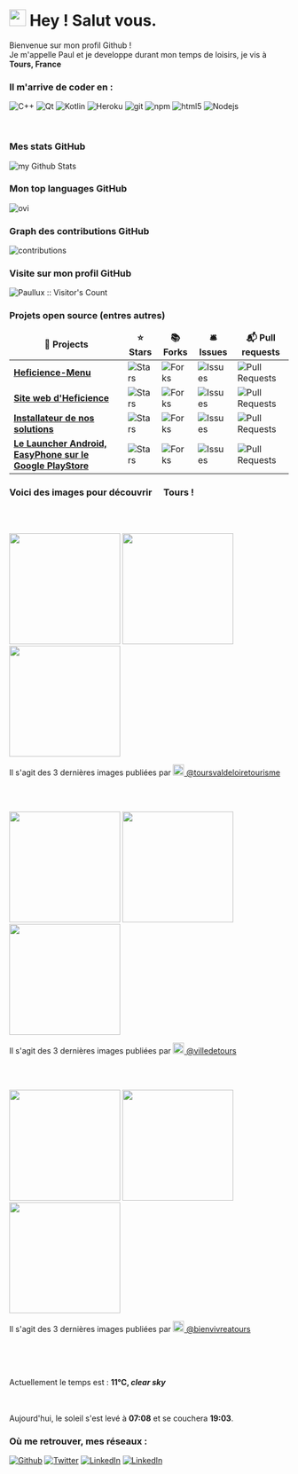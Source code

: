 

<h1><img src="https://emojis.slackmojis.com/emojis/images/1531849430/4246/blob-sunglasses.gif?1531849430"
width="30"/> Hey ! Salut vous.</h1>


<p> Bienvenue sur mon profil Github ! </br> Je m'appelle Paul et je developpe durant mon temps de loisirs, je vis à
	<img
	src="https://cdn-icons-png.flaticon.com/512/197/197560.png" width="13"/> <b>Tours, France</b>
</p>

<h3> Il m'arrive de coder en :</h3>
<p>
	<img alt="C++" src="https://img.shields.io/badge/-c++-00599C?style=flat-square&logo=c%2B%2B&logoColor=white" />
	<img alt="Qt" src="https://img.shields.io/badge/-Qt-41CD52?style=flat-square&logo=github-actions&logoColor=white" />
	<img alt="Kotlin" src="https://img.shields.io/badge/-Kotlin-7F52FF?style=flat-square&logo=github-actions&logoColor=white" />
  <img alt="Heroku" src="https://img.shields.io/badge/-Heroku-430098?style=flat-square&logo=heroku&logoColor=white" />
  <img alt="git" src="https://img.shields.io/badge/-Git-F05032?style=flat-square&logo=git&logoColor=white" />
  <img alt="npm" src="https://img.shields.io/badge/-NPM-CB3837?style=flat-square&logo=npm&logoColor=white" />
  <img alt="html5" src="https://img.shields.io/badge/-HTML5-E34F26?style=flat-square&logo=html5&logoColor=white" />
  <img alt="Nodejs" src="https://img.shields.io/badge/-Nodejs-43853d?style=flat-square&logo=Node.js&logoColor=white" />
</p>
<br>
<h3>Mes stats GitHub</h3>
<img align="center" src="https://github-readme-stats.vercel.app/api?username=Paullux&include_all_commits=true&count_private=true&show_icons=true&locale=fr&line_height=20&title_color=2B5BBD&icon_color=1124BB&text_color=A1A1A1&bg_color=0,000000,130F40" alt="my Github Stats"/>
<br>
<h3>Mon top languages GitHub</h3>
<img src="https://github-readme-stats.vercel.app/api/top-langs?username=Paullux&show_icons=true&locale=fr&line_height=20&layout=compact&title_color=2B5BBD&icon_color=1124BB&text_color=A1A1A1&bg_color=0,000000,130F40" alt="ovi" />
<br>
<h3>Graph des contributions GitHub</h3>
<img src="https://activity-graph.herokuapp.com/graph?username=Paullux&theme=react-dark&hide_border=true&area=true" alt="contributions" />
<br>
<h3>Visite sur mon profil GitHub</h3>
<img src="https://profile-counter.glitch.me/{Paullux}/count.svg" alt="Paullux :: Visitor's Count" />
<br>
<h3>Projets open source (entres autres)</h3>
<table>
  <thead align="center">
    <tr border: none;>
      <td><b>🎁 Projects</b></td>
      <td><b>⭐ Stars</b></td>
      <td><b>📚 Forks</b></td>
      <td><b>🛎 Issues</b></td>
      <td><b>📬 Pull requests</b></td>
    </tr>
  </thead>
  <tbody>
    <tr>
      <td><a href="https://github.com/Heficience/Heficience-menu"><b>Heficience-Menu</b></a></td>
      <td><img alt="Stars"
src="https://img.shields.io/github/stars/Heficience/Heficience-menu?style=flat-square&labelColor=343b41"/></td>
      <td><img alt="Forks"
src="https://img.shields.io/github/forks/Heficience/Heficience-menu?style=flat-square&labelColor=343b41"/></td>
      <td><img alt="Issues"
src="https://img.shields.io/github/issues/Heficience/Heficience-menu?style=flat-square&labelColor=343b41"/></td>
      <td><img alt="Pull Requests"
src="https://img.shields.io/github/issues-pr/Heficience/Heficience-menu?style=flat-square&labelColor=343b41"/></td>
    </tr>
	  <tr>
      <td><a
href="https://github.com/Heficience/heficience-site-web"><b>Site web d'Heficience</b></a></td>
      <td><img alt="Stars"
src="https://img.shields.io/github/stars/Heficience/heficience-site-web?style=flat-square&labelColor=343b41"/></td>
      <td><img alt="Forks"
src="https://img.shields.io/github/forks/Heficience/heficience-site-web?style=flat-square&labelColor=343b41"/></td>
      <td><img alt="Issues"
src="https://img.shields.io/github/issues/Heficience/heficience-site-web?style=flat-square&labelColor=343b41"/></td>
      <td><img alt="Pull Requests"
src="https://img.shields.io/github/issues-pr/Heficience/heficience-site-web?style=flat-square&labelColor=343b41"/></td>
    </tr>
    <tr>
      <td><a href="https://github.com/Heficience/HSuperMenu"><b>Installateur de nos solutions</b></a></td>
      <td><img alt="Stars"
src="https://img.shields.io/github/stars/Heficience/HSuperMenu?style=flat-square&labelColor=343b41"/></td>
      <td><img alt="Forks"
src="https://img.shields.io/github/forks/Heficience/HSuperMenu?style=flat-square&labelColor=343b41"/></td>
      <td><img alt="Issues"
src="https://img.shields.io/github/issues/Heficience/HSuperMenu?style=flat-square&labelColor=343b41"/></td>
      <td><img alt="Pull Requests"
src="https://img.shields.io/github/issues-pr/Heficience/HSuperMenu?style=flat-square&labelColor=343b41"/></td>
    </tr>
		<tr>
      <td><a href="https://github.com/Heficience/Heficience-Launcher-Android"><b>Le Launcher Android, EasyPhone sur le Google PlayStore</b></a></td>
      <td><img alt="Stars"
src="https://img.shields.io/github/stars/Heficience/Heficience-Launcher-Android?style=flat-square&labelColor=343b41"/></td>
      <td><img alt="Forks"
src="https://img.shields.io/github/forks/Heficience/Heficience-Launcher-Android?style=flat-square&labelColor=343b41"/></td>
      <td><img alt="Issues"
src="https://img.shields.io/github/issues/Heficience/Heficience-Launcher-Android?style=flat-square&labelColor=343b41"/></td>
      <td><img alt="Pull Requests"
src="https://img.shields.io/github/issues-pr/Heficience/Heficience-Launcher-Android?style=flat-square&labelColor=343b41"/></td>
    </tr>
  </tbody>
</table>

<h3>Voici des images pour découvrir <img src="https://cdn-icons-png.flaticon.com/512/197/197560.png" width="13"/> Tours !</h3>
<br><br>
<p><img width="200" src="https:&#x2F;&#x2F;cdn3.dumpor.com&#x2F;view?q&#x3D;zgjZmJ2N9QWaz91Yu9lJzgDRxkzMyYTPl9mJB9VVtM2aHtWRu9mRxMWVldTZYZ0MpJjRTRXRh10SVpnML50NnRnVqRWb6lDVB9FMw0DavZCNtcTPiN2YmEUQBFkQn1EMkZmQB1TbkVmJ391drVEOYFENoxUMyNFZRllUp1zYo92Xj52XmIDMx0DdhN2Xj52Xm02bj5SbhJ3ZhR3culmbkNmLy0COyhGbtQnblRnbvN2c9QHafNmbfZCM4ATM4BDOwEDcfJnZfVTMl91ZwpWL0NHZ9AHdz9zZwpmLu9VN2UjN0MzMyADNzkTMzYDM1cDNfhTM0QzN4YTNzYDN3UTNx81M3MzN0cTN3IzL1ETL1gDOy4SM1Q3L29SbvNmLtFmcnFGdz5WauR2YuITL4IHas1CduVGdu92Yz9yL6MHc0RHa" /> <img width="200" src="https:&#x2F;&#x2F;cdn3.dumpor.com&#x2F;view?q&#x3D;zgjZmJ2N9QWaz91Yu9lJBZ0MEdzMyYTPl9mJ3FUdyU2YpZ3bydUWa92MQ5EUK90M34mbylFUNh2N5EGdJ9GSp1yaxADd2hDVB9FMw0DavZCNtcTPiN2YmEUQBFkQn1EMkZmQB1TbkVmJph3ZvpULYFUQj1kW5R1c51SaU1zYo92Xj52XmEDMx0DdhN2Xj52Xm02bj5SbhJ3ZhR3culmbkNmLy0COyhGbtQnblRnbvN2c9QHafNmbfZCM4ATM4BDOwEDcfJnZfVTMl91ZwpWL0NHZ9AHdz9zZwpmLu9FM5ETN3QTNwYTNzQDMzYzN0kTMfNTN1gzMxYDN2kTMzUTM38FM4AjNzUTN3IzL1ETL1gDOy4SM1Q3L29SbvNmLtFmcnFGdz5WauR2YuITL4IHas1CduVGdu92Yz9yL6MHc0RHa" /> <img width="200" src="https:&#x2F;&#x2F;cdn3.dumpor.com&#x2F;view?q&#x3D;zgjZmJ2N9QWaz91Yu9lJ2YkQ1czMyYTPl9mJBlkdmlkbnV3SLVGR6F1SWBnVxJUbfFHcphTe0JlVupXNwAzbycUd3o3S1lDVB9FMw0DavZCNtcTPiN2YmEUQBFkQn1EMkZmQB1TbkVmJyNDOX9UOYFEM0YkbMZ3b1YWdn1zYo92Xj52XmUDMx0DdhN2Xj52Xm02bj5SbhJ3ZhR3culmbkNmLy0COyhGbtQnblRnbvN2c9QHafNmbfZCM4ATM4BDOwEDcfVzMl91ZwpWL0NHZ9AHdz9zZwpmLu91MyEDN2MDO5QTO3YzNyMjMxMzMfNTMwMDN1ITO5QDOzYDO28FM5MTMxQTN3IzL1ETL1gDOy4SM1Q3L29SbvNmLtFmcnFGdz5WauR2YuITL4IHas1CduVGdu92Yz9yL6MHc0RHa" /></p>
<p>Il s'agit des 3 dernières images publiées par <a href="https://www.instagram.com/toursvaldeloiretourisme" target="_blank"><img
src="https://upload.wikimedia.org/wikipedia/commons/thumb/e/e7/Instagram_logo_2016.svg/1024px-Instagram_logo_2016.svg.png" width="20"/>
@toursvaldeloiretourisme</a></p>
<br><br>
<p><img width="200" src="https:&#x2F;&#x2F;cdn3.dumpor.com&#x2F;view?q&#x3D;zgjZmJ2N9QWaz91Yu9lJ2YkNCNzMyYTPl9mJRRGbuVlUw1CU1UmdJlXe1Fke4VzX3FDehNHV5VnN1kDNGRGZLdmUKRmVjhDVB9FMw0DavZCNtcTPiN2YmEUQBFkQn1EMkZmQB1TbkVmJhJWbvVWLYF0dCNHTpx2YmNlTw1zYo92Xj52XmUDMx0DdhN2Xj52Xm02bj5SbhJ3ZhR3culmbkNmLx0yMsVGatQnblRnbvN2c9QHafNmbfZSNzU2XnBnatQ3ck1Dc0N3PnBnau42XxYjMzgDMzAjM0EzN4QDM5MTNfFDMxQDMzkjN5AzNxAjNz81N3YDN0kTN3IzL1ETL1gDOy4SM1Q3L29SbvNmLtFmcnFGdz5WauR2YuETLzwWZo1CduVGdu92Yz9yL6MHc0RHa" /> <img width="200" src="https:&#x2F;&#x2F;cdn3.dumpor.com&#x2F;view?q&#x3D;zgjZmJ2N9QWaz91Yu9lJ3gzM4czMyYTPl9mJnBXVt9VOIt2Vxo2UXlGcCd1cKJnWMd0SHRVZEZWVo9kb0ZVUspXaVV1TE1CVB9FMw0DavZCNtcTPiN2YmEUQBFkQn1EMkZmQB1TbkVmJWdFVTJXOYF0dYdWbmxEZXlUVt1zYo92Xj52XmADMx0DdhN2Xj52Xm02bj5SbhJ3ZhR3culmbkNmLx0yMsVGatQnblRnbvN2c9QHafNmbfZCM4ATM4BDOwEDcfJnZfVTMl91ZwpWL0NHZ9AHdz9zZwpmLu9FM2kzMzgjMwYDN3gDM5gDM2kDNfRDNwQzNwIjM0ETN3czMx8VO4IDN5YTN3IzL1ETL1gDOy4SM1Q3L29SbvNmLtFmcnFGdz5WauR2YuETLzwWZo1CduVGdu92Yz9yL6MHc0RHa" /> <img width="200" src="https:&#x2F;&#x2F;cdn2.dumpor.com&#x2F;view?q&#x3D;%3D%3DwM4YmZidTPkl2cfNmbfZSNFNkN3MjM20TZvZydTV3bTRUYXZXLndFeypkZHlHVRhjZKxENWp0SVl3bthTZxp1Rv12XQR3b4QVQfBDM9g2bmQTL30jYjNmJBFUQBJ0ZNBDZmJUQ90GZlZCeBRlQZhDWBd2RoFUWzhFdoV2V9MGav91Yu9lJwATM9QXYj91Yu9lJt92Yu0WYydWY0Nnbp5GZj5SMtMDblhWL05WZ052bjNXP0h2Xj52XmADOwEDewgDMxA3XyZ2X1ETZfdGcq1CdzRWPwR3c%2FcGcq5ibfZTMyYDOwETN5ITNxATNzgzM3MzX2MzMyITO1cDO1MTNzQTMz81N4EDN0cTN3IzL1ETL1gDOy4SM1Q3L29SbvNmLtFmcnFGdz5WauR2YuETLzwWZo1CduVGdu92Yz9yL6MHc0RHa" /></p>
<p>Il s'agit des 3 dernières images publiées par <a href="https://www.instagram.com/villedetours" target="_blank"><img
src="https://upload.wikimedia.org/wikipedia/commons/thumb/e/e7/Instagram_logo_2016.svg/1024px-Instagram_logo_2016.svg.png" width="20"/>
@villedetours</a></p>
<br><br>
<p><img width="200" src="https:&#x2F;&#x2F;cdn1.dumpor.com&#x2F;view?q&#x3D;%3DMDOmZmY30DZpN3Xj52XmUDOwETOzIjN9U2bmEkQOt2ZCFFcht0ZNVWMu1GOi9mZ3NTbiN3aV1mQ4hmeaZGa5YWdYh1Z2lXOUF0XwATPo9mJ00yN9I2YjZSQBFUQCdWTwQmZCFUPtRWZmgmNXxEZ5gVQZ5GexJkZDd0M29VPjh2bfNmbfZiNwETP0F2YfNmbfZCdl5mLuR2YiZmLh5mZuETLy4GdzZmLtFmcnFGdz5Wa9QHafNmbfZSNzU2XnBnatQ3ck1Dc0N3PnBnau42XxgzN4ETMwkzNxMDNyIjMyUTN38lMyYjM3EDNzIjMxEzNwUzXwcjM2gzNzcjMvUTMtUDO4IjLxUDdvY3L0Vmbu4GZjJmZuEmbm5SMtIjb0NnZu0WYydWY0Nnbp9yL6MHc0RHa" /> <img width="200" src="https:&#x2F;&#x2F;cdn1.dumpor.com&#x2F;view?q&#x3D;%3DMDOmZmY30DZpN3Xj52XmI0MzE0NzIjN9U2bmcGNqJ1VmJGWtwUbmVGcXl2VphVe3FUOqZzXzlzbCt0dVl2UyQ1Uk9lTBJWLUF0XwATPo9mJ00yN9I2YjZSQBFUQCdWTwQmZCFUPtRWZmcXdwdjbfhVQNRme2l2Yz0iS4xUPjh2bfNmbfZSNwETP0F2YfNmbfZCdl5mLuR2YiZmLh5mZuETLy4GdzZmLtFmcnFGdz5Wa9QHafNmbfZSNzU2XnBnatQ3ck1Dc0N3PnBnau42X1UjNzEDO1YzNxAzMyYTOxYjN08VO0kjM4UTM1YDO1gzNzMzX5QDM1QDNzcjMvUTMtUDO4IjLxUDdvY3L0Vmbu4GZjJmZuEmbm5SMtIjb0NnZu0WYydWY0Nnbp9yL6MHc0RHa" /> <img width="200" src="https:&#x2F;&#x2F;cdn1.dumpor.com&#x2F;view?q&#x3D;%3DMDOmZmY30DZpN3Xj52XmEjNClDOzIjN9U2bmc3SrdDRyZTV5w2YK12ZQhWL2JHTykFWpRzVDJXNFBzNJZ0SxAzbx1mShR3XUF0XwATPo9mJ00yN9I2YjZSQBFUQCdWTwQmZCFUPtRWZmUXTtNXO5gVQ4oFRvVmRRNUT0pXPjh2bfNmbfZSNwETP0F2YfNmbfZCdl5mLuR2YiZmLh5mZuETLy4GdzZmLtFmcnFGdz5Wa9QHafNmbfZSNzU2XnBnatQ3ck1Dc0N3PnBnau42XycjMwcTO5EDO1MzNxcjN4MzNx8VMwQjM4cTN5cjNzQDN4kzX4cjMxQTMwYjMvUTMtUDO4IjLxUDdvY3L0Vmbu4GZjJmZuEmbm5SMtIjb0NnZu0WYydWY0Nnbp9yL6MHc0RHa" /></p>
<p>Il s'agit des 3 dernières images publiées par <a href="https://www.instagram.com/bienvivreatours" target="_blank"><img
src="https://upload.wikimedia.org/wikipedia/commons/thumb/e/e7/Instagram_logo_2016.svg/1024px-Instagram_logo_2016.svg.png" width="20"/>
@bienvivreatours</a></p>
<br>
<p></br></br>Actuellement le temps est : <b> 11°C, <i>clear sky</i></b></br> </p>
<p></br></br>Aujourd'hui, le soleil
s'est levé à <b>07:08</b> et se couchera <b>19:03</b>.</p>

<h3>Où me retrouver, mes réseaux :</h3>
<p><a href="https://github.com/Paullux" target="_blank"><img alt="Github" src="https://img.shields.io/badge/GitHub-%2312100E.svg?&style=for-the-badge&logo=Github&logoColor=white" /></a> <a href="https://twitter.com/PaulWOISARD" target="_blank"><img alt="Twitter" src="https://img.shields.io/badge/twitter-%231DA1F2.svg?&style=for-the-badge&logo=twitter&logoColor=white" /></a> <a href="https://www.linkedin.com/in/paul-woisard-147308b" target="_blank"><img alt="LinkedIn" src="https://img.shields.io/badge/linkedin-%230077B5.svg?&style=for-the-badge&logo=linkedin&logoColor=white" /></a> <a href="https://discord.gg/2dxKDJ2RNK" target="_blank"><img alt="LinkedIn" src="https://img.shields.io/badge/discord-%235865F2.svg?&style=for-the-badge&logo=discord&logoColor=white" /></a>
</p>
